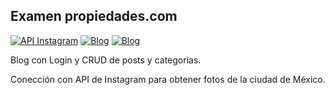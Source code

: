 ## Examen propiedades.com

[![API Instagram](http://propiedades.beeusoft.mx/instagram)](http://propiedades.beeusoft.mx/instagram)
[![Blog](http://propiedades.beeusoft.mx/)](http://propiedades.beeusoft.mx/home)
[![Blog](http://propiedades.beeusoft.mx/matriz.php/)](http://propiedades.beeusoft.mx/matriz.php)

Blog con Login y CRUD de posts y categorias.

Conección con API de Instagram para obtener fotos de la ciudad de México.
